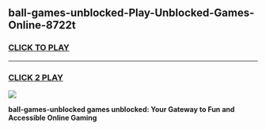 
## ball-games-unblocked-Play-Unblocked-Games-Online-8722t
<h3>
<a href="https://premium76.site?title=ball-games-unblocked&ref=25A">CLICK TO PLAY</a></h3>
<hr>

<h3>
<a href="https://premium76.site?title=ball-games-unblocked&ref=25A">CLICK 2 PLAY</a>
  
</h3>

<a href="https://premium76.site?title=ball-games-unblocked&ref=25A"><img src="https://clearcache.store/games.png"></a>


**ball-games-unblocked games unblocked: Your Gateway to Fun and Accessible Online Gaming**
